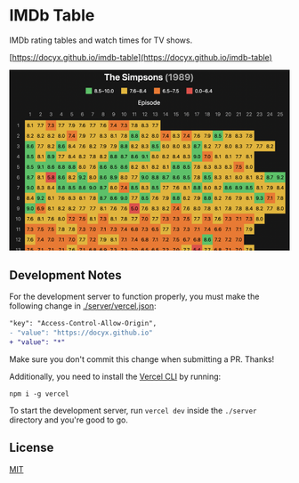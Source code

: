 # IMDb Table

IMDb rating tables and watch times for TV shows.

[https://docyx.github.io/imdb-table](https://docyx.github.io/imdb-table)

[![Example Rating Table (The Simpsons)](./table.png)](https://docyx.github.io/imdb-table/?id=456#/the-simpsons)

## Development Notes

For the development server to function properly, you must make the following change in [./server/vercel.json](./server/vercel.json):

```diff
"key": "Access-Control-Allow-Origin",
- "value": "https://docyx.github.io"
+ "value": "*"
```

Make sure you don't commit this change when submitting a PR. Thanks!

Additionally, you need to install the [Vercel CLI](https://vercel.com/docs/cli) by running:

```
npm i -g vercel
```

To start the development server, run `vercel dev` inside the `./server` directory and you're good to go.

## License

[MIT](./LICENSE)
